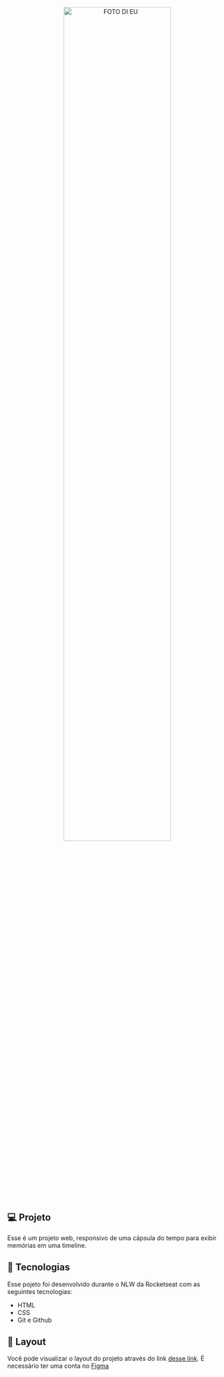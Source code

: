 <p align="center">
  <img src="./.github/emy.jpg" alt="FOTO DI EU" width="70%">
</p>

## 💻 Projeto
Esse é um projeto web, responsivo de uma cápsula do tempo para exibir memórias em uma timeline.

## 🚀 Tecnologias
Esse pojeto foi desenvolvido durante o NLW da Rocketseat com as seguintes tecnologias:

- HTML
- CSS
- Git e Github

## 📸 Layout
Você pode visualizar o layout do projeto através do link
[desse link](https://).
É necessário ter uma conta no [Figma](https://www.figma.com)